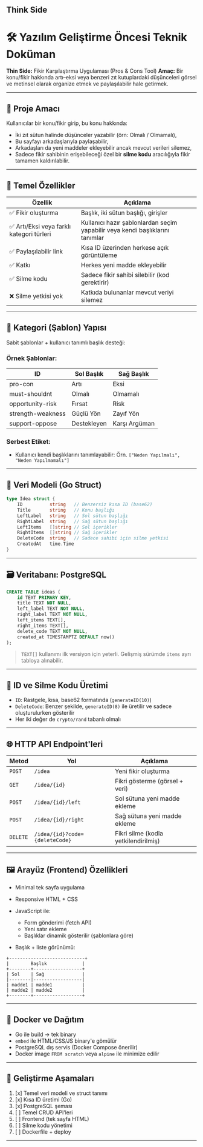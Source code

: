Think Side
---

# 🛠️ Yazılım Geliştirme Öncesi Teknik Doküman

**Thin Side:** Fikir Karşılaştırma Uygulaması (Pros & Cons Tool)
**Amaç:** Bir konu/fikir hakkında artı–eksi veya benzeri zıt kutuplardaki düşünceleri görsel ve metinsel olarak organize etmek ve paylaşılabilir hale getirmek.

---

## 🎯 Proje Amacı

Kullanıcılar bir konu/fikir girip, bu konu hakkında:

* İki zıt sütun halinde düşünceler yazabilir (örn: Olmalı / Olmamalı),
* Bu sayfayı arkadaşlarıyla paylaşabilir,
* Arkadaşları da yeni maddeler ekleyebilir ancak mevcut verileri silemez,
* Sadece fikir sahibinin erişebileceği özel bir **silme kodu** aracılığıyla fikir tamamen kaldırılabilir.

---

## 🧱 Temel Özellikler

| Özellik                                  | Açıklama                                                                      |
| ---------------------------------------- | ----------------------------------------------------------------------------- |
| ✅ Fikir oluşturma                        | Başlık, iki sütun başlığı, girişler                                           |
| ✅ Artı/Eksi veya farklı kategori türleri | Kullanıcı hazır şablonlardan seçim yapabilir veya kendi başlıklarını tanımlar |
| ✅ Paylaşılabilir link                    | Kısa ID üzerinden herkese açık görüntüleme                                    |
| ✅ Katkı                                  | Herkes yeni madde ekleyebilir                                                 |
| ✅ Silme kodu                             | Sadece fikir sahibi silebilir (kod gerektirir)                                |
| ❌ Silme yetkisi yok                      | Katkıda bulunanlar mevcut veriyi silemez                                      |

---

## 🧩 Kategori (Şablon) Yapısı

Sabit şablonlar + kullanıcı tanımlı başlık desteği:

### Örnek Şablonlar:

| ID                | Sol Başlık  | Sağ Başlık    |
| ----------------- | ----------- | ------------- |
| pro-con           | Artı        | Eksi          |
| must-shouldnt     | Olmalı      | Olmamalı      |
| opportunity-risk  | Fırsat      | Risk          |
| strength-weakness | Güçlü Yön   | Zayıf Yön     |
| support-oppose    | Destekleyen | Karşı Argüman |

### Serbest Etiket:

* Kullanıcı kendi başlıklarını tanımlayabilir: Örn. `["Neden Yapılmalı", "Neden Yapılmamalı"]`

---

## 🧠 Veri Modeli (Go Struct)

```go
type Idea struct {
    ID          string   // Benzersiz kısa ID (base62)
    Title       string   // Konu başlığı
    LeftLabel   string   // Sol sütun başlığı
    RightLabel  string   // Sağ sütun başlığı
    LeftItems   []string // Sol içerikler
    RightItems  []string // Sağ içerikler
    DeleteCode  string   // Sadece sahibi için silme yetkisi
    CreatedAt   time.Time
}
```

---

## 🗃️ Veritabanı: PostgreSQL

```sql
CREATE TABLE ideas (
    id TEXT PRIMARY KEY,
    title TEXT NOT NULL,
    left_label TEXT NOT NULL,
    right_label TEXT NOT NULL,
    left_items TEXT[],
    right_items TEXT[],
    delete_code TEXT NOT NULL,
    created_at TIMESTAMPTZ DEFAULT now()
);
```

> `TEXT[]` kullanımı ilk versiyon için yeterli. Gelişmiş sürümde `items` ayrı tabloya alınabilir.

---

## 🔑 ID ve Silme Kodu Üretimi

* `ID`: Rastgele, kısa, base62 formatında (`generateID(10)`)
* `DeleteCode`: Benzer şekilde, `generateID(8)` ile üretilir ve sadece oluşturulurken gösterilir
* Her iki değer de `crypto/rand` tabanlı olmalı

---

## 🌐 HTTP API Endpoint'leri

| Metod    | Yol                            | Açıklama                             |
| -------- | ------------------------------ | ------------------------------------ |
| `POST`   | `/idea`                        | Yeni fikir oluşturma                 |
| `GET`    | `/idea/{id}`                   | Fikri gösterme (görsel + veri)       |
| `POST`   | `/idea/{id}/left`              | Sol sütuna yeni madde ekleme         |
| `POST`   | `/idea/{id}/right`             | Sağ sütuna yeni madde ekleme         |
| `DELETE` | `/idea/{id}?code={deleteCode}` | Fikri silme (kodla yetkilendirilmiş) |

---

## 🖼️ Arayüz (Frontend) Özellikleri

* Minimal tek sayfa uygulama
* Responsive HTML + CSS
* JavaScript ile:

  * Form gönderimi (fetch API)
  * Yeni satır ekleme
  * Başlıklar dinamik gösterilir (şablonlara göre)
* Başlık + liste görünümü:

```
+----------------------------+
|        Başlık             |
+--------+------------------+
| Sol    | Sağ              |
|--------|------------------|
| madde1 | madde1           |
| madde2 | madde2           |
+--------+------------------+
```

---

## 🐳 Docker ve Dağıtım

* Go ile build → tek binary
* `embed` ile HTML/CSS/JS binary'e gömülür
* PostgreSQL dış servis (Docker Compose önerilir)
* Docker image `FROM scratch` veya `alpine` ile minimize edilir

---

## 🚧 Geliştirme Aşamaları

1. [x] Temel veri modeli ve struct tanımı
2. [x] Kısa ID üretimi (Go)
3. [x] PostgreSQL şeması
4. [ ] Temel CRUD API’leri
5. [ ] Frontend (tek sayfa HTML)
6. [ ] Silme kodu yönetimi
7. [ ] Dockerfile + deploy

---
